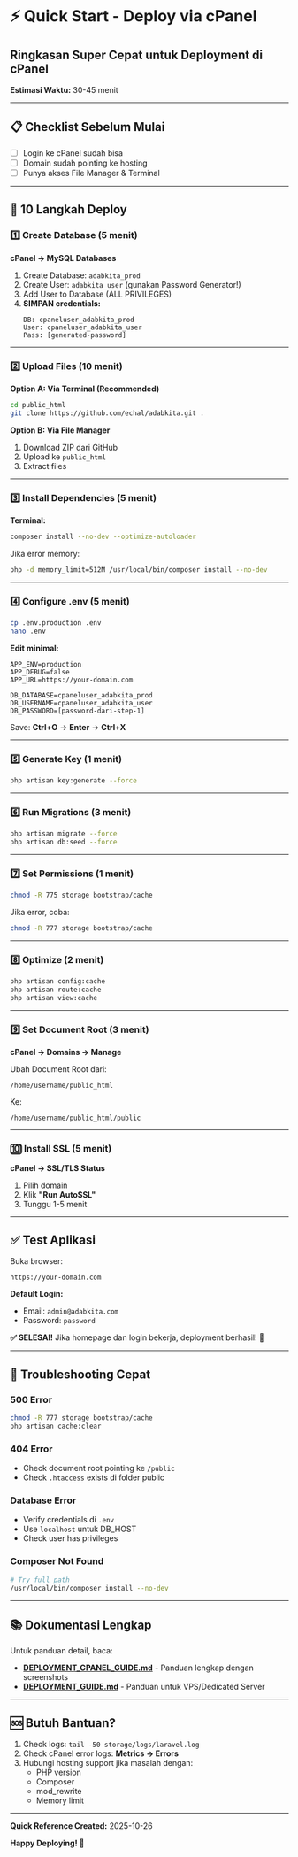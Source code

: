 # ⚡ Quick Start - Deploy via cPanel

## Ringkasan Super Cepat untuk Deployment di cPanel

**Estimasi Waktu:** 30-45 menit

---

## 📋 Checklist Sebelum Mulai

- [ ] Login ke cPanel sudah bisa
- [ ] Domain sudah pointing ke hosting
- [ ] Punya akses File Manager & Terminal

---

## 🚀 10 Langkah Deploy

### **1️⃣ Create Database** (5 menit)

**cPanel → MySQL Databases**

1. Create Database: `adabkita_prod`
2. Create User: `adabkita_user` (gunakan Password Generator!)
3. Add User to Database (ALL PRIVILEGES)
4. **SIMPAN credentials:**
   ```
   DB: cpaneluser_adabkita_prod
   User: cpaneluser_adabkita_user
   Pass: [generated-password]
   ```

---

### **2️⃣ Upload Files** (10 menit)

**Option A: Via Terminal (Recommended)**

```bash
cd public_html
git clone https://github.com/echal/adabkita.git .
```

**Option B: Via File Manager**

1. Download ZIP dari GitHub
2. Upload ke `public_html`
3. Extract files

---

### **3️⃣ Install Dependencies** (5 menit)

**Terminal:**
```bash
composer install --no-dev --optimize-autoloader
```

Jika error memory:
```bash
php -d memory_limit=512M /usr/local/bin/composer install --no-dev
```

---

### **4️⃣ Configure .env** (5 menit)

```bash
cp .env.production .env
nano .env
```

**Edit minimal:**
```env
APP_ENV=production
APP_DEBUG=false
APP_URL=https://your-domain.com

DB_DATABASE=cpaneluser_adabkita_prod
DB_USERNAME=cpaneluser_adabkita_user
DB_PASSWORD=[password-dari-step-1]
```

Save: **Ctrl+O** → **Enter** → **Ctrl+X**

---

### **5️⃣ Generate Key** (1 menit)

```bash
php artisan key:generate --force
```

---

### **6️⃣ Run Migrations** (3 menit)

```bash
php artisan migrate --force
php artisan db:seed --force
```

---

### **7️⃣ Set Permissions** (1 menit)

```bash
chmod -R 775 storage bootstrap/cache
```

Jika error, coba:
```bash
chmod -R 777 storage bootstrap/cache
```

---

### **8️⃣ Optimize** (2 menit)

```bash
php artisan config:cache
php artisan route:cache
php artisan view:cache
```

---

### **9️⃣ Set Document Root** (3 menit)

**cPanel → Domains → Manage**

Ubah Document Root dari:
```
/home/username/public_html
```
Ke:
```
/home/username/public_html/public
```

---

### **🔟 Install SSL** (5 menit)

**cPanel → SSL/TLS Status**

1. Pilih domain
2. Klik **"Run AutoSSL"**
3. Tunggu 1-5 menit

---

## ✅ Test Aplikasi

Buka browser:
```
https://your-domain.com
```

**Default Login:**
- Email: `admin@adabkita.com`
- Password: `password`

**✅ SELESAI!** Jika homepage dan login bekerja, deployment berhasil! 🎉

---

## 🔧 Troubleshooting Cepat

### 500 Error
```bash
chmod -R 777 storage bootstrap/cache
php artisan cache:clear
```

### 404 Error
- Check document root pointing ke `/public`
- Check `.htaccess` exists di folder public

### Database Error
- Verify credentials di `.env`
- Use `localhost` untuk DB_HOST
- Check user has privileges

### Composer Not Found
```bash
# Try full path
/usr/local/bin/composer install --no-dev
```

---

## 📚 Dokumentasi Lengkap

Untuk panduan detail, baca:
- **[DEPLOYMENT_CPANEL_GUIDE.md](DEPLOYMENT_CPANEL_GUIDE.md)** - Panduan lengkap dengan screenshots
- **[DEPLOYMENT_GUIDE.md](DEPLOYMENT_GUIDE.md)** - Panduan untuk VPS/Dedicated Server

---

## 🆘 Butuh Bantuan?

1. Check logs: `tail -50 storage/logs/laravel.log`
2. Check cPanel error logs: **Metrics → Errors**
3. Hubungi hosting support jika masalah dengan:
   - PHP version
   - Composer
   - mod_rewrite
   - Memory limit

---

**Quick Reference Created:** 2025-10-26

**Happy Deploying! 🚀**
